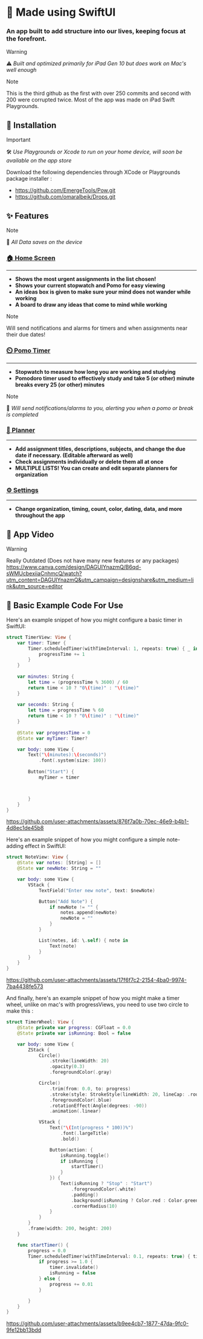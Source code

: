 # 📱 Made using SwiftUI
### An app built to add structure into our lives, keeping focus at the forefront.

> [!WARNING]
> ⚠️ *Built and optimized primarily for iPad Gen 10 but does work on Mac's well enough*

> [!NOTE]
> This is the third github as the first with over 250 commits and second with 200 were corrupted twice.
> Most of the app was made on iPad Swift Playgrounds.

## 🚀 Installation 

> [!IMPORTANT]
> 🛠️ *Use Playgrounds or Xcode to run on your home device, will soon be available on the app store*

  Download the following dependencies through XCode or Playgrounds package installer :

* https://github.com/EmergeTools/Pow.git
* https://github.com/omaralbeik/Drops.git

## ✨ Features 
> [!NOTE]
> 💾 *All Data saves on the device*

### [🏠 Home Screen](The%20Drawing%20Board/Homepage.swift)
<hr>

* **Shows the most urgent assignments in the list chosen!**
* **Shows your current stopwatch and Pomo for easy viewing**
* **An ideas box is given to make sure your mind does not wander while working**
* **A board to draw any ideas that come to mind while working**
> [!NOTE]
> Will send notifications and alarms for timers and when assignments near their due dates!

### [⏲️ Pomo Timer](The%20Drawing%20Board/PomoTimer.swift)
<hr>

* **Stopwatch to measure how long you are working and studying**
* **Pomodoro timer used to effectively study and take 5 (or other) minute breaks every 25 (or other) minutes**

> [!NOTE]
> 🔔 *Will send notifications/alarms to you, alerting you when a pomo or break is completed*

### [📒 Planner](The%20Drawing%20Board/Notebook.swift)
<hr>

* **Add assignment titles, descriptions, subjects, and change the due date if necessary. (Editable afterward as well)**
* **Check assignments individually or delete them all at once**
* **MULTIPLE LISTS! You can create and edit separate planners for organization**

### [⚙️ Settings](The%20Drawing%20Board/Settings.swift)
<hr>

* **Change organization, timing, count, color, dating, data, and more throughout the app**

## 🎥 App Video 
> [!WARNING]
> Really Outdated (Does not have many new features or any packages)
https://www.canva.com/design/DAGUIYnazmQ/B6qd-sWMUcbexiiaCnhmcQ/watch?utm_content=DAGUIYnazmQ&utm_campaign=designshare&utm_medium=link&utm_source=editor

## 📄 Basic Example Code For Use
Here's an example snippet of how you might configure a basic timer in SwiftUI:

```swift
struct TimerView: View {
    var timer: Timer {
        Timer.scheduledTimer(withTimeInterval: 1, repeats: true) { _ in
            progressTime += 1
        }
    }
    
    var minutes: String {
        let time = (progressTime % 3600) / 60
        return time < 10 ? "0\(time)" : "\(time)"
    }
    
    var seconds: String {
        let time = progressTime % 60
        return time < 10 ? "0\(time)" : "\(time)"
    }
    
    @State var progressTime = 0
    @State var myTimer: Timer?

    var body: some View {
        Text("\(minutes):\(seconds)")
            .font(.system(size: 100))
        
        Button("Start") {
            myTimer = timer



        } 
    }
}
```
https://github.com/user-attachments/assets/876f7a0b-70ec-46e9-b4b1-4d8ec1de45b8

Here's an example snippet of how you might configure a simple note-adding effect in SwiftUI:

```swift
struct NoteView: View {
    @State var notes: [String] = []
    @State var newNote: String = ""

    var body: some View {
        VStack {
            TextField("Enter new note", text: $newNote)

            Button("Add Note") {
                if newNote != "" {
                    notes.append(newNote)
                    newNote = ""
                }
            }

            List(notes, id: \.self) { note in
                Text(note)
            }
        }
    }
}
```
https://github.com/user-attachments/assets/17f6f7c2-2154-4ba0-9974-7ba4438fe573

And finally, here's an example snippet of how you might make a timer wheel, unlike on mac's with progressViews, you need to use two circle to make this :

```swift
struct TimerWheel: View {
    @State private var progress: CGFloat = 0.0
    @State private var isRunning: Bool = false

    var body: some View {
        ZStack {
            Circle()
                .stroke(lineWidth: 20)
                .opacity(0.3)
                .foregroundColor(.gray)

            Circle()
                .trim(from: 0.0, to: progress)
                .stroke(style: StrokeStyle(lineWidth: 20, lineCap: .round, lineJoin: .round))
                .foregroundColor(.blue)
                .rotationEffect(Angle(degrees: -90))
                .animation(.linear)

            VStack {
                Text("\(Int(progress * 100))%")
                    .font(.largeTitle)
                    .bold()

                Button(action: {
                    isRunning.toggle()
                    if isRunning {
                        startTimer()
                    }
                }) {
                    Text(isRunning ? "Stop" : "Start")
                        .foregroundColor(.white)
                        .padding()
                        .background(isRunning ? Color.red : Color.green)
                        .cornerRadius(10)
                }
            }
        }
        .frame(width: 200, height: 200)
    }

    func startTimer() {
        progress = 0.0
        Timer.scheduledTimer(withTimeInterval: 0.1, repeats: true) { timer in
            if progress >= 1.0 {
                timer.invalidate()
                isRunning = false
            } else {
                progress += 0.01
            }

        }
    }
}
```

https://github.com/user-attachments/assets/b9ee4cb7-1877-47da-9fc0-9fe12bb13bdd



